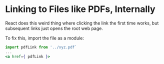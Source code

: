 # Linking to Files like PDFs, Internally

React does this weird thing where clicking the link the first time works, but subsequent links just opens the root web page.

To fix this, import the file as a module:

```jsx
import pdfLink from '../xyz.pdf`
...
<a href={ pdfLink }>
```